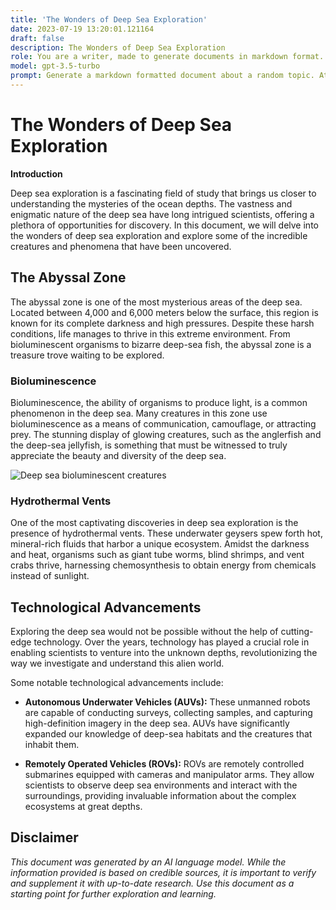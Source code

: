 ```yaml
---
title: 'The Wonders of Deep Sea Exploration'
date: 2023-07-19 13:20:01.121164
draft: false
description: The Wonders of Deep Sea Exploration
role: You are a writer, made to generate documents in markdown format. It is very important that all of the documents you generate are in valid markdown format.
model: gpt-3.5-turbo
prompt: Generate a markdown formatted document about a random topic. At the bottom, include a disclaimer explaining that the document was generated by you. The first line of the document should be the title. Make sure that the entire document is in proper markdown format, using a mix of various tags to make the document visually appealing.
---
```


# The Wonders of Deep Sea Exploration

**Introduction**

Deep sea exploration is a fascinating field of study that brings us closer to understanding the mysteries of the ocean depths. The vastness and enigmatic nature of the deep sea have long intrigued scientists, offering a plethora of opportunities for discovery. In this document, we will delve into the wonders of deep sea exploration and explore some of the incredible creatures and phenomena that have been uncovered.

## The Abyssal Zone

The abyssal zone is one of the most mysterious areas of the deep sea. Located between 4,000 and 6,000 meters below the surface, this region is known for its complete darkness and high pressures. Despite these harsh conditions, life manages to thrive in this extreme environment. From bioluminescent organisms to bizarre deep-sea fish, the abyssal zone is a treasure trove waiting to be explored.

### Bioluminescence

Bioluminescence, the ability of organisms to produce light, is a common phenomenon in the deep sea. Many creatures in this zone use bioluminescence as a means of communication, camouflage, or attracting prey. The stunning display of glowing creatures, such as the anglerfish and the deep-sea jellyfish, is something that must be witnessed to truly appreciate the beauty and diversity of the deep sea.

![Deep sea bioluminescent creatures](https://example.com/deep-sea-bioluminescence.jpg)

### Hydrothermal Vents

One of the most captivating discoveries in deep sea exploration is the presence of hydrothermal vents. These underwater geysers spew forth hot, mineral-rich fluids that harbor a unique ecosystem. Amidst the darkness and heat, organisms such as giant tube worms, blind shrimps, and vent crabs thrive, harnessing chemosynthesis to obtain energy from chemicals instead of sunlight.

## Technological Advancements

Exploring the deep sea would not be possible without the help of cutting-edge technology. Over the years, technology has played a crucial role in enabling scientists to venture into the unknown depths, revolutionizing the way we investigate and understand this alien world.

Some notable technological advancements include:

- **Autonomous Underwater Vehicles (AUVs):** These unmanned robots are capable of conducting surveys, collecting samples, and capturing high-definition imagery in the deep sea. AUVs have significantly expanded our knowledge of deep-sea habitats and the creatures that inhabit them.

- **Remotely Operated Vehicles (ROVs):** ROVs are remotely controlled submarines equipped with cameras and manipulator arms. They allow scientists to observe deep sea environments and interact with the surroundings, providing invaluable information about the complex ecosystems at great depths.

## Disclaimer

*This document was generated by an AI language model. While the information provided is based on credible sources, it is important to verify and supplement it with up-to-date research. Use this document as a starting point for further exploration and learning.*